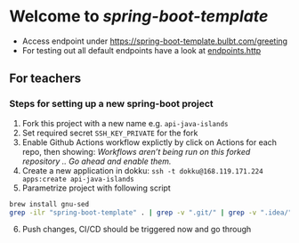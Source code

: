 # Welcome to *spring-boot-template*
- Access endpoint under https://spring-boot-template.bulbt.com/greeting
- For testing out all default endpoints have a look at [endpoints.http](endpoints.http)

## For teachers
### Steps for setting up a new spring-boot project
1. Fork this project with a new name e.g. `api-java-islands`
2. Set required secret `SSH_KEY_PRIVATE` for the fork
3. Enable Github Actions workflow explictly by click on Actions for each repo, then showing: *Workflows aren’t being run on this forked repository .. Go ahead and enable them.*
4. Create a new application in dokku: `ssh -t dokku@168.119.171.224 apps:create api-java-islands`
5. Parametrize project with following script
```bash
brew install gnu-sed
grep -ilr "spring-boot-template" . | grep -v ".git/" | grep -v ".idea/" | xargs gsed -i s/spring-boot-template/api-java-islands/g
```
6. Push changes, CI/CD should be triggered now and go through